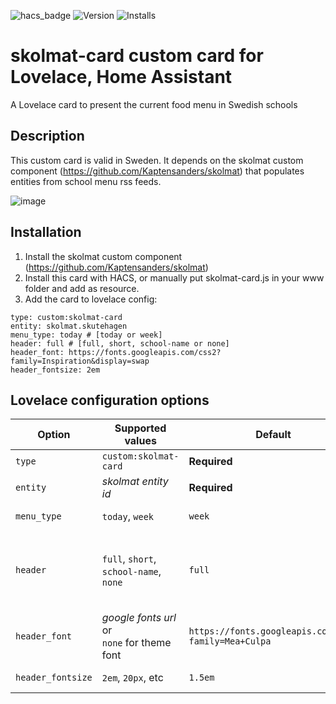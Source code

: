 ![hacs_badge](https://img.shields.io/badge/HACS-Default-41BDF5.svg?style=)
![Version](https://img.shields.io/github/v/release/Kaptensanders/skolmat-card)
![Installs](https://img.shields.io/badge/dynamic/json?label=Installs&logo=home-assistant&query=%24.skolmat.total&url=https%3A%2F%2Fanalytics.home-assistant.io%2Fcustom_integrations.json)

# skolmat-card custom card for Lovelace, Home Assistant 
A Lovelace card to present the current food menu in Swedish schools

## Description
This custom card is valid in Sweden. It depends on the skolmat custom component (https://github.com/Kaptensanders/skolmat) that populates entities from school menu rss feeds.

![image](https://user-images.githubusercontent.com/24979195/154963878-013bb9c0-80df-4449-9a8e-dc54ef0a3271.png)

## Installation
1. Install the skolmat custom component (https://github.com/Kaptensanders/skolmat)
2. Install this card with HACS, or manually put skolmat-card.js in your www folder and add as resource.
3. Add the card to lovelace config:
```
type: custom:skolmat-card
entity: skolmat.skutehagen
menu_type: today # [today or week]
header: full # [full, short, school-name or none]
header_font: https://fonts.googleapis.com/css2?family=Inspiration&display=swap
header_fontsize: 2em
```
## Lovelace configuration options

| Option           | Supported values           | Default                                             | Description                                  |
|------------------|----------------------------|-----------------------------------------------------|----------------------------------------------|
|`type`            |`custom:skolmat-card`       |**Required**                                         |The card type                                |
|`entity`          |*skolmat entity id*         |**Required**                                         |Entity id, like `skolmat.nibbleskolan`       |
|`menu_type`       |`today`, `week`             | `week`                                              |Show today only or full week menu            |
|`header`          |`full`, `short`, `school-name`, `none`     | `full`                                              |`full` - School name and time span <br>`short` - Time span <br> `school-name` - School name <br>`none` - No header  |
|`header_font`     |*google fonts url* or <br>`none` for theme font          |`https://fonts.googleapis.com/css?family=Mea+Culpa`  |The `href` parameter of the link tag provided at google fonts site|
|`header_fontsize` |`2em`, `20px`, etc          |`1.5em`                                              | any valid css size specifier                 |

